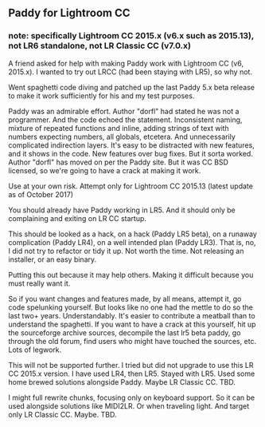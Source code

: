 ## Paddy for Lightroom CC 

### note: specifically Lightroom CC 2015.x (v6.x such as 2015.13), not LR6 standalone, not LR Classic CC (v7.0.x)

A friend asked for help with making Paddy work with Lightroom CC (v6, 2015.x).  I wanted to try out LRCC (had been staying with LR5), so why not.

Went spaghetti code diving and patched up the last Paddy 5.x  beta release to make it work sufficiently for his and my test purposes. 

Paddy was an admirable effort. Author "dorfl" had stated he was not a programmer. And the code echoed the statement. Inconsistent naming, mixture of repeated functions and inline, adding strings of text with numbers expecting numbers, all globals, etcetera. And unnecessarily complicated indirection layers.  It's easy to be distracted with new features, and it shows in the code. New features over bug fixes.  But it sorta worked. Author "dorfl" has moved on per the Paddy site. But it was CC BSD licensed, so we're going to have a crack at making it work.

Use at your own risk.  Attempt only for Lightroom CC 2015.13 (latest update as of October 2017)

You should already have Paddy working in LR5. And it should only be complaining and exiting on LR CC startup.

This should be looked as a hack, on a hack (Paddy LR5 beta), on a runaway complication (Paddy LR4), on a well intended plan (Paddy LR3). That is, no, I did not try to refactor or tidy it up. Not worth the time. Not releasing an installer, or an easy binary. 

Putting this out because it may help others. Making it difficult because you must really want it.

So if you want changes and features made, by all means, attempt it, go code spelunking yourself.  But looks like no one had the mettle to do so the last two+ years. Understandably. It's easier to contribute a meatball than to understand the spaghetti.  If you want to have a crack at this yourself, hit up the sourceforge archive sources, decompile the last lr5 beta paddy, go through the old forum, find users who might have touched the sources, etc. Lots of legwork.

This will not be supported further. I tried but did not upgrade to use this LR CC 2015.x version. I have used LR4, then LR5. Stayed with LR5. Used some home brewed solutions alongside Paddy. Maybe LR Classic CC. TBD.

I might full rewrite chunks, focusing only on keyboard support. So it can be used alongside solutions like MIDI2LR. Or when traveling light. And target only LR Classic CC. Maybe. TBD. 

 
